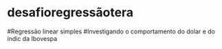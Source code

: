 # desafioregressãotera
#Regressão linear simples
#Investigando o comportamento do dolar e   do  índic da  Ibovespa
